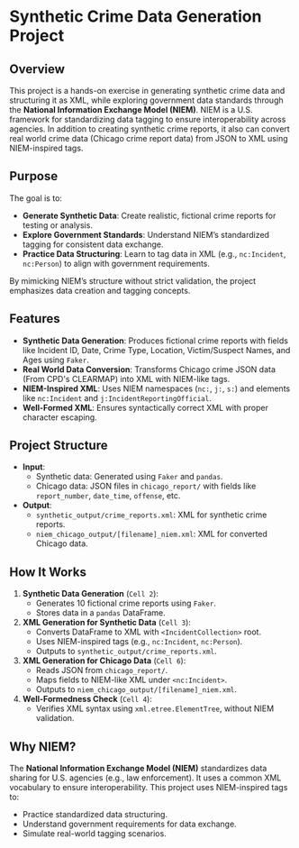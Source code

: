 # Synthetic Crime Data Generation Project

## Overview
This project is a hands-on exercise in generating synthetic crime data and structuring it as XML, while exploring government data standards through the **National Information Exchange Model (NIEM)**. NIEM is a U.S. framework for standardizing data tagging to ensure interoperability across agencies. In addition to creating synthetic crime reports, it also can convert real world crime data (Chicago crime report data) from JSON to XML using NIEM-inspired tags.

## Purpose
The goal is to:
- **Generate Synthetic Data**: Create realistic, fictional crime reports for testing or analysis.
- **Explore Government Standards**: Understand NIEM’s standardized tagging for consistent data exchange.
- **Practice Data Structuring**: Learn to tag data in XML (e.g., `nc:Incident`, `nc:Person`) to align with government requirements.

By mimicking NIEM’s structure without strict validation, the project emphasizes data creation and tagging concepts.

## Features
- **Synthetic Data Generation**: Produces fictional crime reports with fields like Incident ID, Date, Crime Type, Location, Victim/Suspect Names, and Ages using `Faker`.
- **Real World Data Conversion**: Transforms Chicago crime JSON data (From CPD's CLEARMAP) into XML with NIEM-like tags.
- **NIEM-Inspired XML**: Uses NIEM namespaces (`nc:`, `j:`, `s:`) and elements like `nc:Incident` and `j:IncidentReportingOfficial`.
- **Well-Formed XML**: Ensures syntactically correct XML with proper character escaping.

## Project Structure
- **Input**:
  - Synthetic data: Generated using `Faker` and `pandas`.
  - Chicago data: JSON files in `chicago_report/` with fields like `report_number`, `date_time`, `offense`, etc.
- **Output**:
  - `synthetic_output/crime_reports.xml`: XML for synthetic crime reports.
  - `niem_chicago_output/[filename]_niem.xml`: XML for converted Chicago data.

## How It Works
1. **Synthetic Data Generation** (`Cell 2`):
   - Generates 10 fictional crime reports using `Faker`.
   - Stores data in a `pandas` DataFrame.
2. **XML Generation for Synthetic Data** (`Cell 3`):
   - Converts DataFrame to XML with `<IncidentCollection>` root.
   - Uses NIEM-inspired tags (e.g., `nc:Incident`, `nc:Person`).
   - Outputs to `synthetic_output/crime_reports.xml`.
3. **XML Generation for Chicago Data** (`Cell 6`):
   - Reads JSON from `chicago_report/`.
   - Maps fields to NIEM-like XML under `<nc:Incident>`.
   - Outputs to `niem_chicago_output/[filename]_niem.xml`.
4. **Well-Formedness Check** (`Cell 4`):
   - Verifies XML syntax using `xml.etree.ElementTree`, without NIEM validation.

## Why NIEM?
The **National Information Exchange Model (NIEM)** standardizes data sharing for U.S. agencies (e.g., law enforcement). It uses a common XML vocabulary to ensure interoperability. This project uses NIEM-inspired tags to:
- Practice standardized data structuring.
- Understand government requirements for data exchange.
- Simulate real-world tagging scenarios.
